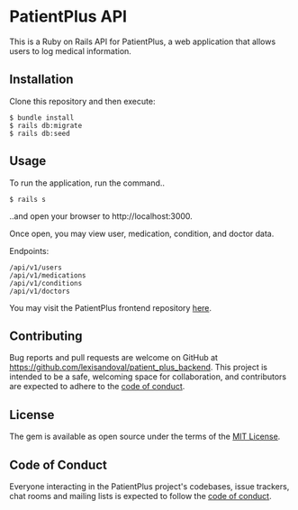 # PatientPlus API

This is a Ruby on Rails API for PatientPlus, a web application that allows users to log medical information. 

## Installation

Clone this repository and then execute:

    $ bundle install
    $ rails db:migrate
    $ rails db:seed

## Usage

To run the application, run the command.. 
    
    $ rails s 
    
..and open your browser to http://localhost:3000.

Once open, you may view user, medication, condition, and doctor data.

Endpoints: 
    
    /api/v1/users
    /api/v1/medications
    /api/v1/conditions
    /api/v1/doctors
        
You may visit the PatientPlus frontend repository [here](https://github.com/lexisandoval/patient_plus_frontend.git).

## Contributing

Bug reports and pull requests are welcome on GitHub at https://github.com/lexisandoval/patient_plus_backend. This project is intended to be a safe, welcoming space for collaboration, and contributors are expected to adhere to the [code of conduct](https://github.com/lexisandoval/patient_plus_backend/blob/master/CODE_OF_CONDUCT.md).

## License

The gem is available as open source under the terms of the [MIT License](https://opensource.org/licenses/MIT).

## Code of Conduct

Everyone interacting in the PatientPlus project's codebases, issue trackers, chat rooms and mailing lists is expected to follow the [code of conduct](https://github.com/lexisandoval/patient_plus_backend/blob/master/CODE_OF_CONDUCT.md).
